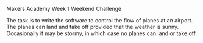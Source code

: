 Makers Academy Week 1
Weekend Challenge

The task is to write the software to control the flow of planes at an airport. The planes can land and take off provided that the weather is sunny. Occasionally it may be stormy, in which case no planes can land or take off. 
